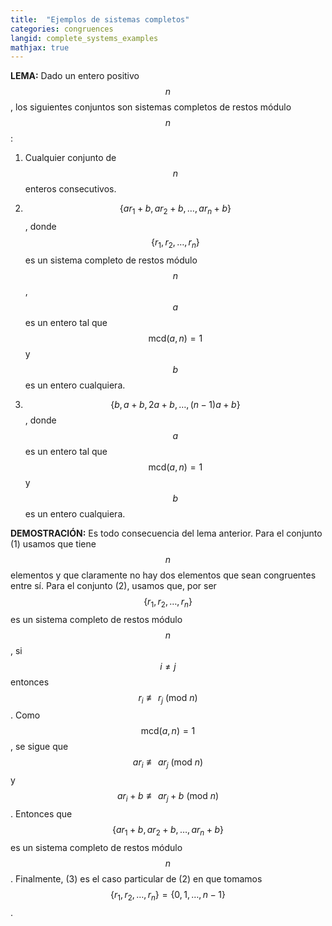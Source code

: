 ```yaml
---
title:  "Ejemplos de sistemas completos"
categories: congruences
langid: complete_systems_examples
mathjax: true
---
```


<b>LEMA:</b> Dado un entero positivo $$n$$, los siguientes conjuntos son sistemas completos de restos módulo $$n$$:

1. Cualquier conjunto de $$n$$ enteros consecutivos.

2. $$\{ar_1+b,ar_2+b,\dots, ar_n+b\}$$, donde  $$\{r_1,r_2,\dots,r_n\}$$ es un sistema completo de restos módulo $$n$$, $$a$$ es un entero tal que $$\text{mcd}(a,n)=1$$ y $$b$$ es un entero cualquiera.

3. $$\{b,a+b,2a+b,\dots,(n-1)a+b\}$$, donde $$a$$ es un entero tal que $$\text{mcd}(a,n)=1$$ y $$b$$ es un entero cualquiera.

<b>DEMOSTRACIÓN:</b> Es todo consecuencia del lema anterior. Para el conjunto (1) usamos que tiene $$n$$ elementos y que claramente no hay dos elementos que sean congruentes entre sí. Para el conjunto (2), usamos que, por ser $$\{r_1,r_2,\dots,r_n\}$$ es un sistema completo de restos módulo $$n$$, si $$i\ne j$$ entonces $$r_i\not\equiv r_j\ (\text{mod } n)$$. Como $$\text{mcd}(a,n)=1$$, se sigue que $$ar_i\not\equiv ar_j\ (\text{mod } n)$$ y $$ar_i+b\not\equiv ar_j+b\ (\text{mod } n)$$. Entonces que $$\{ar_1+b,ar_2+b,\dots, ar_n+b\}$$ es un sistema completo de restos módulo $$n$$. Finalmente, (3) es el caso particular de (2) en que tomamos $$\{r_1,r_2,\dots,r_n\}=\{0,1,\dots,n-1\}$$.